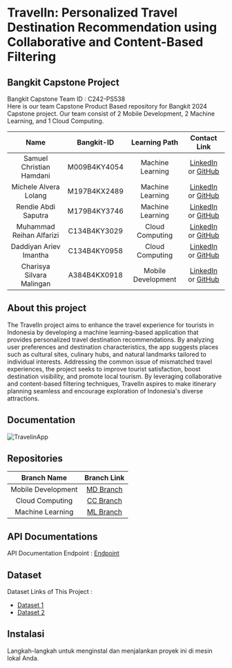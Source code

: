 # TravelIn: Personalized Travel Destination Recommendation using Collaborative and Content-Based Filtering
## Bangkit Capstone Project

Bangkit Capstone Team ID : C242-PS538	 <br>
Here is our team Capstone Product Based repository for Bangkit 2024 Capstone project. Our team consist of 2 Mobile Development, 2 Machine Learning, and 1 Cloud Computing.


|              Name              | Bangkit-ID |   Learning Path    |                                                       Contact Link                                                       |
| :----------------------------: | :--------: | :----------------: | :----------------------------------------------------------------------------------------------------------------------: |
| Samuel Christian Hamdani | M009B4KY4054	 |  Machine Learning |            [LinkedIn](https://www.linkedin.com/in/samuel-christian-hamdani) or [GitHub](...)             |
| Michele Alvera Lolang |  M197B4KX2489		 |  Machine Learning |            [LinkedIn](https://www.linkedin.com/in/michelle-lolang/) or [GitHub](...)             |
| Rendie Abdi Saputra |  M179B4KY3746		 |  Machine Learning |            [LinkedIn](https://www.linkedin.com/in/rendie-abdi-saputra-32b629258) or [GitHub](...)             |
| Muhammad Reihan Alfarizi | C134B4KY3029		 |  Cloud Computing |            [LinkedIn](https://www.linkedin.com/in/muhammad-reihan-alfarizi-59b55a322) or [GitHub](...)             |
| Daddiyan Ariev Imantha | C134B4KY0958 |  Cloud Computing |            [LinkedIn](https://www.linkedin.com/in/daddiyan-ariev-imantha) or [GitHub](...)             |
| Charisya Silvara Malingan  |  A384B4KX0918	 |  Mobile Development |            [LinkedIn](https://www.linkedin.com/in/charisyasilvaramaligan?utm_source=share&utm_campaign=share_via&utm_content=profile&utm_medium=ios_app) or [GitHub](...)             |

## About this project

The TravelIn project aims to enhance the travel experience for tourists in Indonesia by developing a machine learning-based application that provides personalized travel destination recommendations. By analyzing user preferences and destination characteristics, the app suggests places such as cultural sites, culinary hubs, and natural landmarks tailored to individual interests. Addressing the common issue of mismatched travel experiences, the project seeks to improve tourist satisfaction, boost destination visibility, and promote local tourism. By leveraging collaborative and content-based filtering techniques, TravelIn aspires to make itinerary planning seamless and encourage exploration of Indonesia's diverse attractions.

## Documentation

![TravelinApp](link-gambar)<br>

## Repositories

|    Branch Name     |                                      Branch Link                                         |
| :----------------: | :--------------------------------------------------------------------------------------: |
| Mobile Development | [MD Branch](https://github.com/Capstone-Bangkit-C242-PS538/TravelIn-Bangkit/tree/Mobile_Development) |
|  Cloud Computing   | [CC Branch](https://github.com/Capstone-Bangkit-C242-PS538/TravelIn-Bangkit/tree/Cloud_Computing)      |
|  Machine Learning  | [ML Branch](https://github.com/Capstone-Bangkit-C242-PS538/TravelIn-Bangkit/tree/Machine_Learning)       |

## API Documentations

API Documentation Endpoint : [Endpoint](test)

## Dataset
Dataset Links of This Project :

- [Dataset 1](..)
- [Dataset 2](..)


## Instalasi
Langkah-langkah untuk menginstal dan menjalankan proyek ini di mesin lokal Anda.
